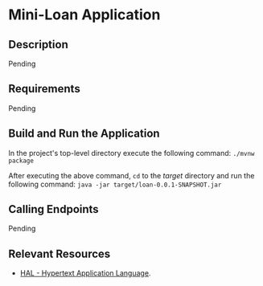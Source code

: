# Mini-Loan Application

## Description
Pending

## Requirements
Pending

## Build and Run the Application
In the project's top-level directory execute the following command:
```./mvnw package``` 

After executing the above command, ```cd``` to the _target_ directory and run the following command:
```java -jar target/loan-0.0.1-SNAPSHOT.jar```

## Calling Endpoints
Pending

## Relevant Resources
- [HAL - Hypertext Application Language](https://stateless.group/hal_specification.html). 